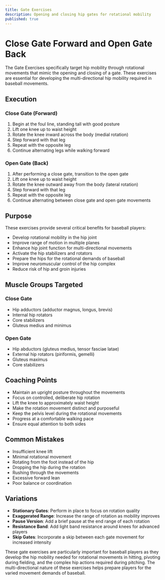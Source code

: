 ```yaml
---
title: Gate Exercises
description: Opening and closing hip gates for rotational mobility
published: true
---
```


# Close Gate Forward and Open Gate Back

The Gate Exercises specifically target hip mobility through rotational movements that mimic the opening and closing of a gate. These exercises are essential for developing the multi-directional hip mobility required in baseball movements.

## Execution

### Close Gate (Forward)

1. Begin at the foul line, standing tall with good posture
2. Lift one knee up to waist height
3. Rotate the knee inward across the body (medial rotation)
4. Step forward with that leg
5. Repeat with the opposite leg
6. Continue alternating legs while walking forward

### Open Gate (Back)

1. After performing a close gate, transition to the open gate
2. Lift one knee up to waist height
3. Rotate the knee outward away from the body (lateral rotation)
4. Step forward with that leg
5. Repeat with the opposite leg
6. Continue alternating between close gate and open gate movements

## Purpose

These exercises provide several critical benefits for baseball players:

- Develop rotational mobility in the hip joint
- Improve range of motion in multiple planes
- Enhance hip joint function for multi-directional movements
- Activate the hip stabilizers and rotators
- Prepare the hips for the rotational demands of baseball
- Improve neuromuscular control of the hip complex
- Reduce risk of hip and groin injuries

## Muscle Groups Targeted

### Close Gate

- Hip adductors (adductor magnus, longus, brevis)
- Internal hip rotators
- Core stabilizers
- Gluteus medius and minimus

### Open Gate

- Hip abductors (gluteus medius, tensor fasciae latae)
- External hip rotators (piriformis, gemelli)
- Gluteus maximus
- Core stabilizers

## Coaching Points

- Maintain an upright posture throughout the movements
- Focus on controlled, deliberate hip rotation
- Lift the knee to approximately waist height
- Make the rotation movement distinct and purposeful
- Keep the pelvis level during the rotational movements
- Progress at a comfortable walking pace
- Ensure equal attention to both sides

## Common Mistakes

- Insufficient knee lift
- Minimal rotational movement
- Rotating from the foot instead of the hip
- Dropping the hip during the rotation
- Rushing through the movements
- Excessive forward lean
- Poor balance or coordination

## Variations

- **Stationary Gates**: Perform in place to focus on rotation quality
- **Exaggerated Range**: Increase the range of rotation as mobility improves
- **Pause Version**: Add a brief pause at the end range of each rotation
- **Resistance Band**: Add light band resistance around knees for advanced players
- **Skip Gates**: Incorporate a skip between each gate movement for increased intensity

These gate exercises are particularly important for baseball players as they develop the hip mobility needed for rotational movements in hitting, pivoting during fielding, and the complex hip actions required during pitching. The multi-directional nature of these exercises helps prepare players for the varied movement demands of baseball.
